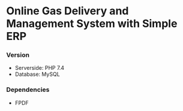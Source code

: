 # Online Gas Delivery and Management System with Simple ERP
### Version
- Serverside: PHP 7.4
- Database: MySQL


### Dependencies
- FPDF
